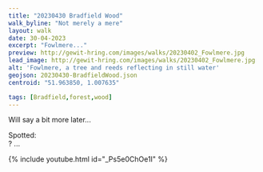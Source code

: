 ```yaml
---
title: "20230430 Bradfield Wood"
walk_byline: "Not merely a mere"
layout: walk
date: 30-04-2023
excerpt: "Fowlmere..."
preview: http://gewit-hring.com/images/walks/20230402_Fowlmere.jpg
lead_image: http://gewit-hring.com/images/walks/20230402_Fowlmere.jpg
alt: 'Fowlmere, a tree and reeds reflecting in still water'
geojson: 20230430-BradfieldWood.json
centroid: "51.963850, 1.007635"

tags: [Bradfield,forest,wood]
---
```

Will say a bit more later...


Spotted:   
? ... 

{% include youtube.html id="_Ps5e0ChOe1I" %} 
